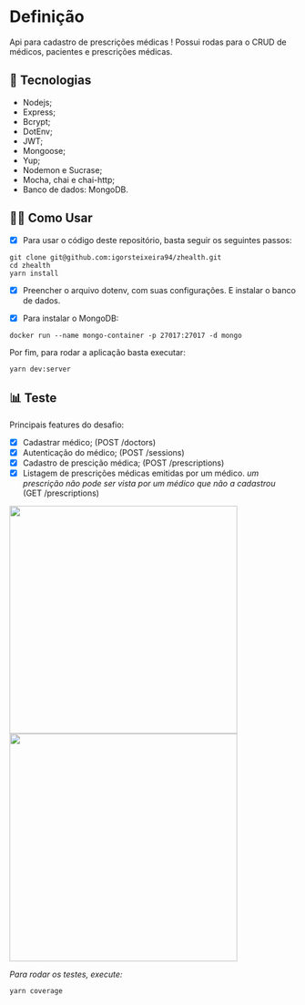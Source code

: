 # Definição

Api para cadastro de prescrições médicas ! Possui rodas para o CRUD de médicos, pacientes e prescrições médicas.



## 🚀️ Tecnologias 

- Nodejs;
- Express;
- Bcrypt;
- DotEnv;
- JWT;
- Mongoose;
- Yup;
- Nodemon e Sucrase;
- Mocha, chai e chai-http;
- Banco de dados: MongoDB.



## 👨‍💻️ Como Usar

- [x] Para usar o código deste repositório, basta seguir os seguintes passos:

```shell
git clone git@github.com:igorsteixeira94/zhealth.git
cd zhealth
yarn install
```

- [x] Preencher o arquivo dotenv, com suas configurações. E instalar o banco de dados.

- [x] Para instalar o MongoDB:

```
docker run --name mongo-container -p 27017:27017 -d mongo
```

Por fim, para rodar a aplicação basta executar:

```
yarn dev:server
```



## 📊️ Teste

Principais features do desafio:

- [x] Cadastrar médico; (POST /doctors)
- [x] Autenticação do médico; (POST /sessions)
- [x] Cadastro de prescição médica; (POST /prescriptions)
- [x] Listagem de prescrições médicas emitidas por um médico. *um prescrição não pode ser vista por um médico que não a cadastrou* (GET /prescriptions)

<img src="https://user-images.githubusercontent.com/47749249/83084570-b8bdb880-a05f-11ea-9f9d-9fc7713bf99a.png" height="400" width="400"/>   <img src="https://user-images.githubusercontent.com/47749249/83084948-da6b6f80-a060-11ea-89e6-345dfa7197d1.png" height="400" width="400"/>

*Para rodar os testes, execute:*
```
yarn coverage
```
